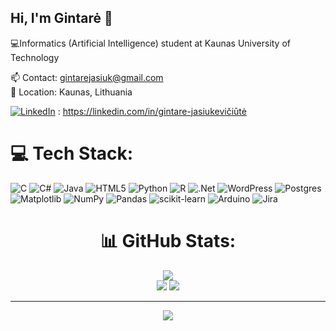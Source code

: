 ## Hi, I'm Gintarė 🌻

💻Informatics (Artificial Intelligence) student at Kaunas University of Technology </br>

📫 Contact: gintarejasiuk@gmail.com </br>
📍 Location: Kaunas, Lithuania </br>

[![LinkedIn](https://img.shields.io/badge/LinkedIn-%230077B5.svg?logo=linkedin&logoColor=white)](https://linkedin.com/in/gintare-jasiukevičiūtė) :  https://linkedin.com/in/gintare-jasiukevičiūtė

# 💻 Tech Stack:
![C](https://img.shields.io/badge/c-%2300599C.svg?style=for-the-badge&logo=c&logoColor=white) ![C#](https://img.shields.io/badge/c%23-%23239120.svg?style=for-the-badge&logo=csharp&logoColor=white) ![Java](https://img.shields.io/badge/java-%23ED8B00.svg?style=for-the-badge&logo=openjdk&logoColor=white) ![HTML5](https://img.shields.io/badge/html5-%23E34F26.svg?style=for-the-badge&logo=html5&logoColor=white) ![Python](https://img.shields.io/badge/python-3670A0?style=for-the-badge&logo=python&logoColor=ffdd54) ![R](https://img.shields.io/badge/r-%23276DC3.svg?style=for-the-badge&logo=r&logoColor=white) ![.Net](https://img.shields.io/badge/.NET-5C2D91?style=for-the-badge&logo=.net&logoColor=white) ![WordPress](https://img.shields.io/badge/WordPress-%23117AC9.svg?style=for-the-badge&logo=WordPress&logoColor=white) ![Postgres](https://img.shields.io/badge/postgres-%23316192.svg?style=for-the-badge&logo=postgresql&logoColor=white) ![Matplotlib](https://img.shields.io/badge/Matplotlib-%23ffffff.svg?style=for-the-badge&logo=Matplotlib&logoColor=black) ![NumPy](https://img.shields.io/badge/numpy-%23013243.svg?style=for-the-badge&logo=numpy&logoColor=white) ![Pandas](https://img.shields.io/badge/pandas-%23150458.svg?style=for-the-badge&logo=pandas&logoColor=white) ![scikit-learn](https://img.shields.io/badge/scikit--learn-%23F7931E.svg?style=for-the-badge&logo=scikit-learn&logoColor=white) ![Arduino](https://img.shields.io/badge/-Arduino-00979D?style=for-the-badge&logo=Arduino&logoColor=white) ![Jira](https://img.shields.io/badge/jira-%230A0FFF.svg?style=for-the-badge&logo=jira&logoColor=white)
<div align="center">
  
# 📊 GitHub Stats:
![](https://github-readme-stats.vercel.app/api/top-langs/?username=Taree007&theme=tokyonight&hide_border=false&include_all_commits=false&count_private=false&layout=compact) <br/>
![](https://github-readme-stats.vercel.app/api?username=Taree007&theme=tokyonight&hide_border=false&include_all_commits=false&count_private=false)
![](https://nirzak-streak-stats.vercel.app/?user=Taree007&theme=tokyonight&hide_border=false)<br/>




---
[![](https://visitcount.itsvg.in/api?id=Taree007&icon=0&color=0)](https://visitcount.itsvg.in)

</div>



<!-- Proudly created with GPRM ( https://gprm.itsvg.in ) -->
